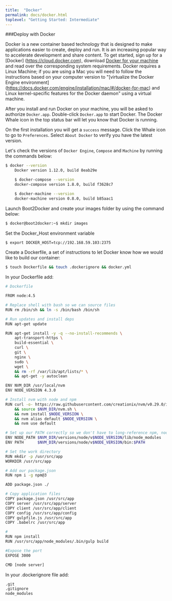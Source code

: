 ```yaml
---
title:  "Docker"
permalink: docs/docker.html
toplevel: "Getting Started: Intermediate"
---
```


###Deploy with Docker

Docker is a new container based technology that is designed to make applications easier to create, deploy and run. It is an increasing popular way to accelerate development and share content. To get started, sign up for a [Docker] (https://cloud.docker.com), download [Docker for your machine](https://www.docker.com/products/docker) and read over the corresponding system requirements. Docker requires a Linux Machine; if you are using a Mac you will need to follow the instructions based on your computer version to "[virtualize the Docker Engine environment] (https://docs.docker.com/engine/installation/mac/#/docker-for-mac) and Linux kernel-specific features for the Docker daemon" using a virtual machine.

After you install and run Docker on your machine, you will be asked to authorize `Docker.app`. Double-click `Docker.app` to start Docker. The Docker Whale icon in the top status bar will let you know that Docker is running.

On the first installation you will get a `success` message. Click the Whale icon to go to `Preferences`. Select `About Docker` to verify you have the latest version.

Let's check the versions of `Docker Engine`, `Compose` and `Machine` by running the commands below:

```bash
$ docker --version
	Docker version 1.12.0, build 8eab29e

	$ docker-compose --version
	docker-compose version 1.8.0, build f3628c7

	$ docker-machine --version
	docker-machine version 0.8.0, build b85aac1
```

Launch Boot2Docker and create your images folder by using the command below:

```bash
$ docker@boot2docker:~$ mkdir images
```

Set the Docker_Host environment variable

```bash
$ export DOCKER_HOST=tcp://192.168.59.103:2375
```

Create a Dockerfile, a set of instructions to let Docker know how we would like to build our container:

```bash
$ touch Dockerfile && touch .dockerignore && docker.yml
```

In your Dockerfile add:

```bash
# Dockerfile

FROM node:4.5

# Replace shell with bash so we can source files
RUN rm /bin/sh && ln -s /bin/bash /bin/sh

# Run updates and install deps
RUN apt-get update

RUN apt-get install -y -q --no-install-recommends \
    apt-transport-https \
    build-essential \
    curl \
    git \
    nginx \
    sudo \
    wget \
    && rm -rf /var/lib/apt/lists/* \
    && apt-get -y autoclean

ENV NVM_DIR /usr/local/nvm
ENV NODE_VERSION 4.3.0

# Install nvm with node and npm
RUN curl -o- https://raw.githubusercontent.com/creationix/nvm/v0.29.0/install.sh | bash \
    && source $NVM_DIR/nvm.sh \
    && nvm install $NODE_VERSION \
    && nvm alias default $NODE_VERSION \
    && nvm use default

# Set up our PATH correctly so we don't have to long-reference npm, node, &c.
ENV NODE_PATH $NVM_DIR/versions/node/v$NODE_VERSION/lib/node_modules
ENV PATH      $NVM_DIR/versions/node/v$NODE_VERSION/bin:$PATH

# Set the work directory
RUN mkdir -p /usr/src/app
WORKDIR /usr/src/app

# Add our package.json
RUN npm i -g npm@3

ADD package.json ./

# Copy application files
COPY package.json /usr/src/app
COPY server /usr/src/app/server
COPY client /usr/src/app/client
COPY config /usr/src/app/config
COPY gulpfile.js /usr/src/app
COPY .babelrc /usr/src/app

#
RUN npm install
RUN /usr/src/app/node_modules/.bin/gulp build

#Expose the port
EXPOSE 3000

CMD [node server]
```

In your .dockerignore file add:

```bash
.git
.gitignore
node_modules
```
